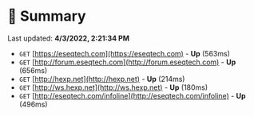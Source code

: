 # 📖 Summary
Last updated: **4/3/2022, 2:21:34 PM**

- `GET` [https://eseqtech.com](https://eseqtech.com) - **Up** (563ms)
- `GET` [http://forum.eseqtech.com](http://forum.eseqtech.com) - **Up** (656ms)
- `GET` [http://hexp.net](http://hexp.net) - **Up** (214ms)
- `GET` [http://ws.hexp.net](http://ws.hexp.net) - **Up** (180ms)
- `GET` [http://eseqtech.com/infoline](http://eseqtech.com/infoline) - **Up** (496ms)
